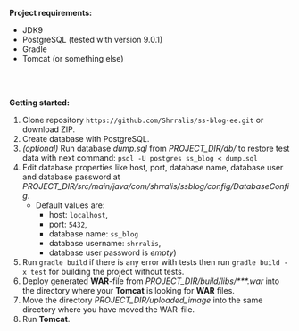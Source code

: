 **Project requirements:**
<br />
* JDK9
* PostgreSQL (tested with version 9.0.1)
* Gradle
* Tomcat (or something else)

<br />
<br />

**Getting started:**

1. Clone repository `https://github.com/Shrralis/ss-blog-ee.git` or download ZIP.
1. Create database with PostgreSQL.
1. _(optional)_ Run database _dump.sql_ from _PROJECT_DIR/db/_ to restore test data
with next command: `psql -U postgres ss_blog < dump.sql`
1. Edit database properties like host, port, database name, database user and database password
at _PROJECT_DIR/src/main/java/com/shrralis/ssblog/config/DatabaseConfig_.
    * Default values are:
        - host: `localhost`,
        - port: `5432`,
        - database name: `ss_blog`
        - database username: `shrralis`,
        - database user password is _empty_)
1. Run `gradle build` if there is any error with tests then run `gradle build -x test` for building the project without
tests.
1. Deploy generated **WAR**-file from _PROJECT_DIR/build/libs/***.war_ into the directory where your **Tomcat**
is looking for **WAR** files.
1. Move the directory _PROJECT_DIR/uploaded_image_ into the same directory where you have moved the WAR-file.
1. Run **Tomcat**.